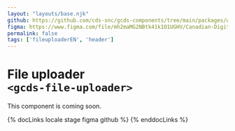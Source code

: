 ```yaml
---
layout: "layouts/base.njk"
github: https://github.com/cds-snc/gcds-components/tree/main/packages/web/src/components/gcds-file-uploader
figma: https://www.figma.com/file/mh2maMG2NBtk41k1O1UGHV/Canadian-Digital-Service%E2%80%A8---GC-Design-System?node-id=963%3A2472&t=ciEmm7GYyGAY73zZ-0
permalink: false
tags: ['fileuploaderEN', 'header']
---
```


# File uploader <br>`<gcds-file-uploader>`

This component is coming soon.

{% docLinks locale stage figma github %}
{% enddocLinks %}

<br/>
